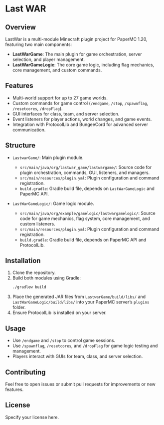# Last WAR 

## Overview

LastWar is a multi-module Minecraft plugin project for PaperMC 1.20, featuring two main components:

- **LastWarGame**: The main plugin for game orchestration, server selection, and player management.
- **LastWarGameLogic**: The core game logic, including flag mechanics, core management, and custom commands.

## Features

- Multi-world support for up to 27 game worlds.
- Custom commands for game control (`/endgame`, `/stop`, `/spawnflag`, `/resetcores`, `/dropFlag`).
- GUI interfaces for class, team, and server selection.
- Event listeners for player actions, world changes, and game events.
- Integration with ProtocolLib and BungeeCord for advanced server communication.

## Structure

- `LastwarGame/`: Main plugin module.
  - `src/main/java/org/lastwar_game/lastwargame/`: Source code for plugin orchestration, commands, GUI, listeners, and managers.
  - `src/main/resources/plugin.yml`: Plugin configuration and command registration.
  - `build.gradle`: Gradle build file, depends on `LastWarGameLogic` and PaperMC API.

- `LastWarGameLogic/`: Game logic module.
  - `src/main/java/org/example/gamelogic/lastwargamelogic/`: Source code for game mechanics, flag system, core management, and custom listeners.
  - `src/main/resources/plugin.yml`: Plugin configuration and command registration.
  - `build.gradle`: Gradle build file, depends on PaperMC API and ProtocolLib.

## Installation

1. Clone the repository.
2. Build both modules using Gradle:
   ```sh
   ./gradlew build
   ```
3. Place the generated JAR files from `LastwarGame/build/libs/` and `LastWarGameLogic/build/libs/` into your PaperMC server’s `plugins` folder.
4. Ensure ProtocolLib is installed on your server.

## Usage

- Use `/endgame` and `/stop` to control game sessions.
- Use `/spawnflag`, `/resetcores`, and `/dropFlag` for game logic testing and management.
- Players interact with GUIs for team, class, and server selection.

## Contributing

Feel free to open issues or submit pull requests for improvements or new features.

## License

Specify your license here.
